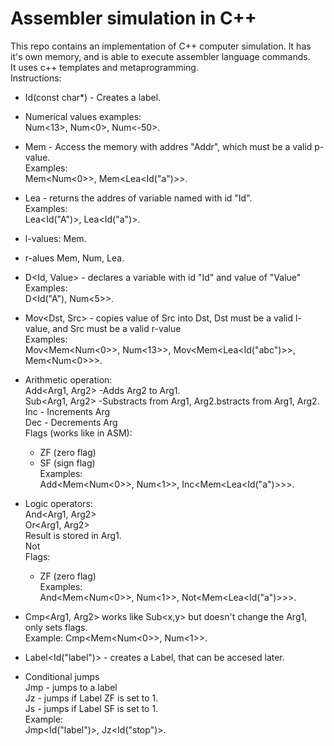 # Assembler simulation in C++
This repo contains an implementation of C++ computer simulation. It has it's own memory, and is able to execute assembler language commands. <br>
It uses c++ templates and metaprogramming. <br>
Instructions:

* Id(const char*) - Creates a label.

* Numerical values examples: <br>
  Num<13>, Num<0>, Num<-50>.

* Mem<Addr> - Access the memory with addres "Addr", which must be a valid p-value.<br>
  Examples: <br>
  Mem<Num<0>>, Mem<Lea<Id("a")>>.

* Lea<Id> - returns the addres of variable named with id "Id".<br>
  Examples:<br>
  Lea<Id("A")>, Lea<Id("a")>.

* l-values: Mem.

* r-alues Mem, Num, Lea.

*  D<Id, Value> - declares a variable with id "Id" and value of "Value"<br>
  Examples:<br>
  D<Id("A"), Num<5>>.

* Mov<Dst, Src> - copies value of Src into Dst, Dst must be a valid l-value, and Src must be a valid r-value<br>
  Examples:<br>
  Mov<Mem<Num<0>>, Num<13>>, Mov<Mem<Lea<Id("abc")>>, Mem<Num<0>>>.

* Arithmetic operation:<br>
  Add<Arg1, Arg2> -Adds Arg2 to Arg1.<br>
 Sub<Arg1, Arg2> -Substracts from Arg1, Arg2.bstracts from Arg1, Arg2.<br>
  Inc<Arg> - Increments Arg<br>
  Dec<Arg> - Decrements Arg<br>
  Flags (works like in ASM):<br>
  - ZF (zero flag)<br>
  - SF (sign flag)<br>
  Examples:<br>
  Add<Mem<Num<0>>, Num<1>>, Inc<Mem<Lea<Id("a")>>>.<br>

* Logic operators:<br>
  And<Arg1, Arg2> <br>
  Or<Arg1, Arg2> <br>
  Result is stored in Arg1.<br>
  Not<Arg><br>
  Flags:<br>
  - ZF (zero flag)<br>
  Examples:<br>
  And<Mem<Num<0>>, Num<1>>, Not<Mem<Lea<Id("a")>>>.

* Cmp<Arg1, Arg2> works like Sub<x,y> but doesn't change the Arg1, only sets flags.<br>
  Example: Cmp<Mem<Num<0>>, Num<1>>.

* Label<Id("label")> - creates a Label, that can be accesed later.

* Conditional jumps<br>
  Jmp<Label> - jumps to a label<br>
  Jz<Label>  - jumps if Label ZF is set to 1.<br>
  Js<Label>  - jumps if Label SF is set to 1.<br>
  Example:<br>
  Jmp<Id("label")>, Jz<Id("stop")>.

